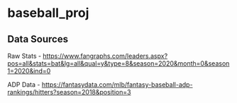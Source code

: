 # baseball_proj

## Data Sources
Raw Stats - https://www.fangraphs.com/leaders.aspx?pos=all&stats=bat&lg=all&qual=y&type=8&season=2020&month=0&season1=2020&ind=0

ADP Data - https://fantasydata.com/mlb/fantasy-baseball-adp-rankings/hitters?season=2018&position=3
